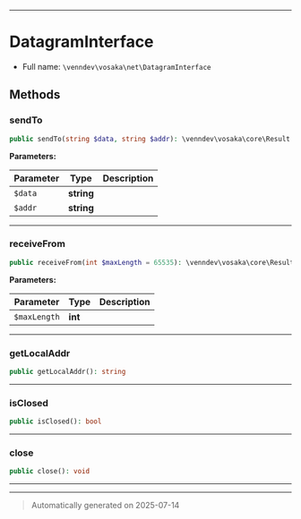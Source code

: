 ***

# DatagramInterface





* Full name: `\venndev\vosaka\net\DatagramInterface`



## Methods


### sendTo



```php
public sendTo(string $data, string $addr): \venndev\vosaka\core\Result
```








**Parameters:**

| Parameter | Type | Description |
|-----------|------|-------------|
| `$data` | **string** |  |
| `$addr` | **string** |  |





***

### receiveFrom



```php
public receiveFrom(int $maxLength = 65535): \venndev\vosaka\core\Result
```








**Parameters:**

| Parameter | Type | Description |
|-----------|------|-------------|
| `$maxLength` | **int** |  |





***

### getLocalAddr



```php
public getLocalAddr(): string
```












***

### isClosed



```php
public isClosed(): bool
```












***

### close



```php
public close(): void
```












***


***
> Automatically generated on 2025-07-14
